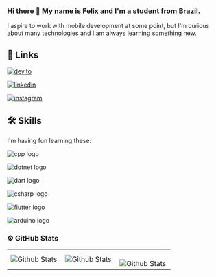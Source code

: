 ### Hi there 👋 My name is Felix and I'm a student from Brazil.

I aspire to work with mobile development at some point, but I'm curious about many technologies and I am always learning something new. 


## 🔗 Links

[![dev.to](https://img.shields.io/badge/dev.to-0A0A0A.svg?style=for-the-badge&logo=devdotto&logoColor=white)](https://dev.to/felixnogueira)

[![linkedin](https://img.shields.io/badge/linkedin-0A66C2?style=for-the-badge&logo=linkedin&logoColor=white)](https://www.linkedin.com/in/felixnogueira/)

[![instagram](https://img.shields.io/badge/Instagram-E4405F.svg?style=for-the-badge&logo=Instagram&logoColor=white)](https://instagram.com/fxlumi)


## 🛠 Skills


I'm having fun learning these:

![cpp logo](https://img.shields.io/badge/C++-00599C.svg?style=for-the-badge&logo=C++&logoColor=white)

![dotnet logo](https://img.shields.io/badge/.NET-512BD4.svg?style=for-the-badge&logo=dotnet&logoColor=white)

![dart logo](https://img.shields.io/badge/Dart-0175C2.svg?style=for-the-badge&logo=Dart&logoColor=white)

![csharp logo](https://img.shields.io/badge/Csharp-512BD4.svg?style=for-the-badge&logo=Csharp&logoColor=white)

![flutter logo](https://img.shields.io/badge/Flutter-02569B.svg?style=for-the-badge&logo=Flutter&logoColor=white)

![arduino logo](https://img.shields.io/badge/Arduino-00878F.svg?style=for-the-badge&logo=Arduino&logoColor=white)

### ⚙️ GitHub Stats

<table>
  <tr>
    <td>
      <img
        align="left"
        src="https://github-readme-stats.vercel.app/api?username=iuricode&theme=dark&hide_border=false&include_all_commits=true"
        alt="Github Stats"
      />
    </td>
    <td>
      <img
        align="left"
        src="https://github-readme-stats.vercel.app/api/top-langs/?username=iuricode&theme=dark&hide_border=false&include_all_commits=true&count_private=true&layout=compact"
        alt="Github Stats"
      />
    </td>
    <td>
      <br />
      <img
        align="left"
        src="https://github-readme-streak-stats.herokuapp.com/?user=iuricode&theme=dark&hide_border=false"
        alt="Github Stats"
      />
    </td>
  </tr>
</table>


